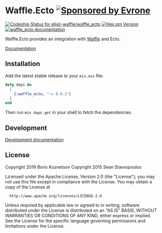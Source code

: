 # Waffle.Ecto [![Sponsored by Evrone][evrone-img]][evrome-url]

[evrone-img]: https://img.shields.io/badge/Sponsored_by-Evrone-brightgreen.svg
[evrome-url]: https://evrone.com?utm_source=waffle

[![Codeship Status for elixir-waffle/waffle_ecto][codeship-img]][codeship-url]
[![Hex.pm Version][hex-img]][hex-url]
[![waffle_ecto documentation][hexdocs-img]][hexdocs-url]

[codeship-img]: https://app.codeship.com/projects/60167fe0-aa59-0137-be69-2259d5318dee/status?branch=master
[codeship-url]: https://app.codeship.com/projects/361675
[hex-img]: http://img.shields.io/hexpm/v/waffle_ecto.svg
[hex-url]: https://hex.pm/packages/waffle_ecto
[hexdocs-img]: http://img.shields.io/badge/hexdocs-documentation-brightgreen.svg
[hexdocs-url]: https://hexdocs.pm/waffle_ecto

Waffle.Ecto provides an integration with [Waffle](https://github.com/elixir-waffle/waffle) and Ecto.

[Documentation](https://hexdocs.pm/waffle_ecto)

## Installation

Add the latest stable release to your `mix.exs` file:

```elixir
defp deps do
  [
    {:waffle_ecto, "~> 0.0.3"}
  ]
end
```

Then run `mix deps.get` in your shell to fetch the dependencies.

## Development

[Development documentation](/documentation/development.md)

## License

Copyright 2019 Boris Kuznetsov
Copyright 2015 Sean Stavropoulos

  Licensed under the Apache License, Version 2.0 (the "License");
  you may not use this file except in compliance with the License.
  You may obtain a copy of the License at

      http://www.apache.org/licenses/LICENSE-2.0

  Unless required by applicable law or agreed to in writing, software
  distributed under the License is distributed on an "AS IS" BASIS,
  WITHOUT WARRANTIES OR CONDITIONS OF ANY KIND, either express or implied.
  See the License for the specific language governing permissions and
  limitations under the License.
